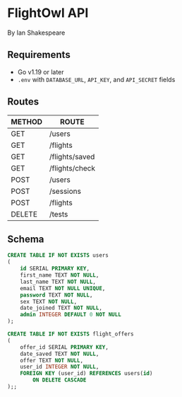 # FlightOwl API

By Ian Shakespeare

## Requirements

- Go v1.19 or later
- `.env` with `DATABASE_URL`, `API_KEY`, and `API_SECRET` fields

## Routes

| METHOD | ROUTE |
|---|---|
| GET | /users |
| GET | /flights |
| GET | /flights/saved |
| GET | /flights/check |
| POST | /users |
| POST | /sessions |
| POST | /flights |
| DELETE | /tests |

## Schema

```sql
CREATE TABLE IF NOT EXISTS users
(
    id SERIAL PRIMARY KEY,
    first_name TEXT NOT NULL,
    last_name TEXT NOT NULL,
    email TEXT NOT NULL UNIQUE,
    password TEXT NOT NULL,
    sex TEXT NOT NULL,
    date_joined TEXT NOT NULL,
    admin INTEGER DEFAULT 0 NOT NULL
);

CREATE TABLE IF NOT EXISTS flight_offers
(
    offer_id SERIAL PRIMARY KEY,
    date_saved TEXT NOT NULL,
    offer TEXT NOT NULL,
    user_id INTEGER NOT NULL,
    FOREIGN KEY (user_id) REFERENCES users(id)
        ON DELETE CASCADE
);;
```
